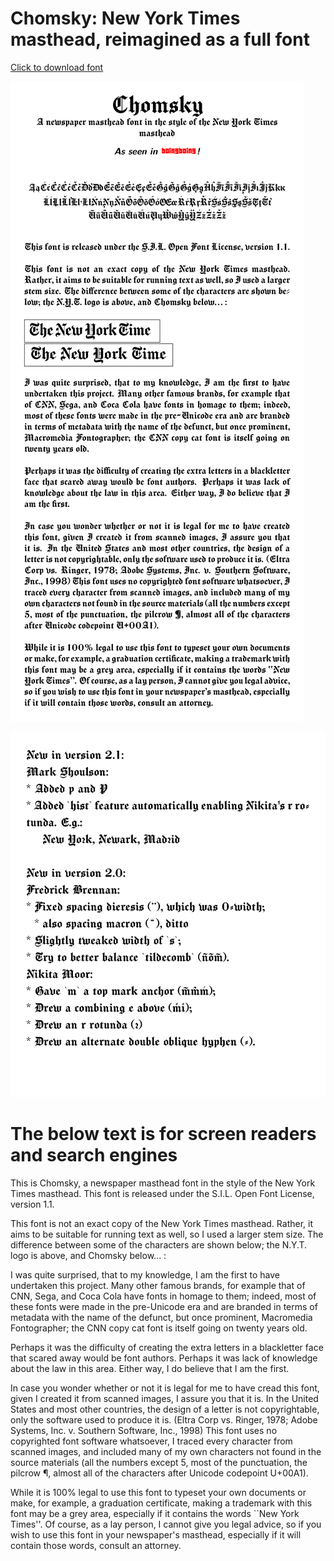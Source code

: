 Chomsky: New York Times masthead, reimagined as a full font
===========================================================

[Click to download font](https://github.com/ctrlcctrlv/chomsky/raw/master/dist/Chomsky.otf)

![Info](https://raw.githubusercontent.com/ctrlcctrlv/chomsky/master/tex/chomsky.png)

![2.0 info](https://raw.githubusercontent.com/ctrlcctrlv/chomsky/master/tex/v2.0.png)

The below text is for screen readers and search engines
=======================================================
This is Chomsky, a newspaper masthead font in the style of the New York Times masthead.
This font is released under the S.I.L. Open Font License, version 1.1.

This font is not an exact copy of the New York Times masthead. Rather, it aims to be suitable for running text as well, so I used a larger stem size. The difference between some of the characters are shown below; the N.Y.T. logo is above, and Chomsky below... :

I was quite surprised, that to my knowledge, I am the first to have undertaken this project. Many other famous brands, for example that of CNN, Sega, and Coca Cola have fonts in homage to them; indeed, most of these fonts were made in the pre-Unicode era and are branded in terms of metadata with the name of the defunct, but once prominent, Macromedia Fontographer; the CNN copy cat font is itself going on twenty years old.

Perhaps it was the difficulty of creating the extra letters in a blackletter face that scared away would be font authors. Perhaps it was lack of knowledge about the law in this area. Either way, I do believe that I am the first.

In case you wonder whether or not it is legal for me to have cread this font, given I created it from scanned images, I assure you that it is. In the United States and most other countries, the design of a letter is not copyrightable, only the software used to produce it is. (Eltra Corp vs. Ringer, 1978; Adobe Systems, Inc. v. Southern Software, Inc., 1998) This font uses no copyrighted font software whatsoever, I traced every character from scanned images, and included many of my own characters not found in the source materials (all the numbers except 5, most of the punctuation, the pilcrow ¶, almost all of the characters after Unicode codepoint U+00A1).

While it is 100\% legal to use this font to typeset your own documents or make, for example, a graduation certificate, making a trademark with this font may be a grey area, especially if it contains the words \`\`New York Times''. Of course, as a lay person, I cannot give you legal advice, so if you wish to use this font in your newspaper's masthead, especially if it will contain those words, consult an attorney.
